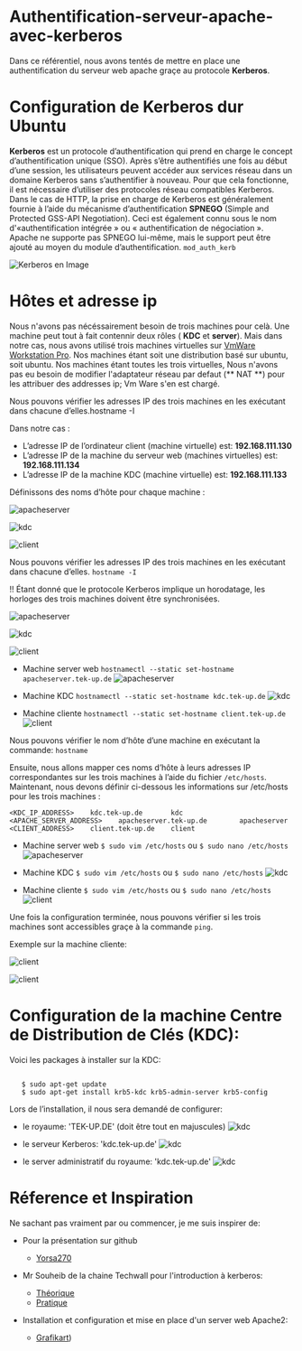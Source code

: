 # Authentification-serveur-apache-avec-kerberos
Dans ce référentiel, nous avons tentés de mettre en place une authentification du serveur web apache graçe au protocole **Kerberos**.

# Configuration de Kerberos dur Ubuntu
**Kerberos** est un protocole d’authentification qui prend en charge le concept d’authentification unique (SSO). Après s’être authentifiés une fois au début d’une session, les utilisateurs peuvent accéder aux services réseau dans un domaine Kerberos sans s’authentifier à nouveau. Pour que cela fonctionne, il est nécessaire d’utiliser des protocoles réseau compatibles Kerberos.
Dans le cas de HTTP, la prise en charge de Kerberos est généralement fournie à l’aide du mécanisme d’authentification **SPNEGO** (Simple and Protected GSS-API Negotiation). Ceci est également connu sous le nom d'«authentification intégrée » ou « authentification de négociation ». Apache ne supporte pas SPNEGO lui-même, mais le support peut être ajouté au moyen du module d’authentification. `mod_auth_kerb`

![Kerberos en Image](Capture%20d'%C3%A9cran/Kerberos-Protocol.jpg)


# Hôtes et adresse ip

Nous n'avons pas nécéssairement besoin de trois machines pour celà. Une machine peut tout à fait contennir deux rôles ( **KDC** et **server**). Mais dans notre cas, nous avons utilisé trois machines virtuelles sur [VmWare Workstation Pro](https://www.vmware.com/fr/products/workstation-pro/workstation-pro-evaluation.html/). Nos machines étant soit une distribution basé sur ubuntu, soit ubuntu.
Nos machines étant toutes les trois virtuelles, Nous n'avons pas eu besoin de modifier l'adaptateur réseau par defaut (** NAT **) pour les attribuer des addresses ip; Vm Ware s'en est chargé.

Nous pouvons vérifier les adresses IP des trois machines en les exécutant dans chacune d’elles.hostname -I

Dans notre cas :

* L’adresse IP de l’ordinateur client (machine virtuelle) est: **192.168.111.130**
* L’adresse IP de la machine du serveur web (machines virtuelles) est: **192.168.111.134**
* L’adresse IP de la machine KDC (machine virtuelle) est: **192.168.111.133**

Définissons des noms d’hôte pour chaque machine :

![apacheserver](Capture%20d'%C3%A9cran/Apacheserver/1.png)

![kdc](/Capture%20d'%C3%A9cran/Kdc/1.png)

![client](Capture%20d'%C3%A9cran/Client/1.png)

Nous pouvons vérifier les adresses IP des trois machines en les exécutant dans chacune d’elles. `hostname -I`

!! Étant donné que le protocole Kerberos implique un horodatage, les horloges des trois machines doivent être synchronisées.

![apacheserver](Capture%20d'%C3%A9cran/Apacheserver/0.png)

![kdc](/Capture%20d'%C3%A9cran/Kdc/0.png)

![client](Capture%20d'%C3%A9cran/Client/0.png)

* Machine server web
`hostnamectl --static set-hostname apacheserver.tek-up.de`
![apacheserver](Capture%20d'%C3%A9cran/Apacheserver/1.png)

* Machine KDC
`hostnamectl --static set-hostname kdc.tek-up.de`
![kdc](/Capture%20d'%C3%A9cran/Kdc/1.png)

* Machine cliente
`hostnamectl --static set-hostname client.tek-up.de`
![client](Capture%20d'%C3%A9cran/Client/1.png)

Nous pouvons vérifier le nom d’hôte d’une machine en exécutant la commande: `hostname`

Ensuite, nous allons mapper ces noms d’hôte à leurs adresses IP correspondantes sur les trois machines à l’aide du fichier `/etc/hosts`.
Maintenant, nous devons définir ci-dessous les informations sur /etc/hosts pour les trois machines :
```
<KDC_IP_ADDRESS>    kdc.tek-up.de       kdc
<APACHE_SERVER_ADDRESS>    apacheserver.tek-up.de        apacheserver
<CLIENT_ADDRESS>    client.tek-up.de    client
```

* Machine server web
`$ sudo vim /etc/hosts` ou `$ sudo nano /etc/hosts`
![apacheserver](Capture%20d'%C3%A9cran/Apacheserver/2.png)

* Machine KDC
`$ sudo vim /etc/hosts` ou `$ sudo nano /etc/hosts`
![kdc](/Capture%20d'%C3%A9cran/Kdc/2.png)

* Machine cliente
`$ sudo vim /etc/hosts` ou `$ sudo nano /etc/hosts`
![client](Capture%20d'%C3%A9cran/Client/2.png)

Une fois la configuration terminée, nous pouvons vérifier si les trois machines sont accessibles graçe à la commande `ping`.

Exemple sur la machine cliente:

![client](Capture%20d'%C3%A9cran/Client/6.png)

![client](Capture%20d'%C3%A9cran/Client/7.png)


# Configuration de la machine Centre de Distribution de Clés (KDC):

Voici les packages à installer sur la KDC:
```

   $ sudo apt-get update
   $ sudo apt-get install krb5-kdc krb5-admin-server krb5-config
```
Lors de l’installation, il nous sera demandé de configurer:

   * le royaume: 'TEK-UP.DE' (doit être tout en majuscules)
   ![kdc](Capture%20d'%C3%A9cran/Kdc/3.png)
   
   * le serveur Kerberos: 'kdc.tek-up.de'
   ![kdc](/Capture%20d'%C3%A9cran/Kdc/4.png)
   
   * le server administratif du royaume: 'kdc.tek-up.de'
   ![kdc](/Capture%20d'%C3%A9cran/Kdc/5.png)


# Réference et  Inspiration
Ne sachant pas vraiment par ou commencer, je me suis inspirer de:
 * Pour la présentation sur github
    * [Yorsa270](https://github.com/yosra270/postgresql-auth-with-kerberos/)
 
 * Mr Souheib de la chaine Techwall pour l'introduction à kerberos:
    * [Théorique](https://youtu.be/DxlzvDNgkFg)
    * [Pratique](https://youtu.be/vx2vIA2Ym14)

* Installation et configuration et mise en place d'un server web Apache2:
    * [Grafikart](https://youtu.be/arVwa7jvp5M))
